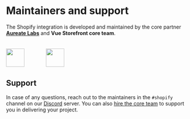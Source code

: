 # Maintainers and support

The Shopify integration is developed and maintained by the core partner **[Aureate Labs](https://aureatelabs.com/)** and **Vue Storefront core team**.

<img src="https://user-images.githubusercontent.com/65275444/127497312-89dd3405-2c7b-49e9-a2ef-a8df5fad9ba2.png" style="margin-top: 20px;margin-right: 20px;" height="50px" />&nbsp;&nbsp;&nbsp;&nbsp;&nbsp;&nbsp;&nbsp;&nbsp;&nbsp;&nbsp;<img src="https://miro.medium.com/max/9286/1*QU9F6hQlFyHsJIbsdmt6FA.png" style="margin-top: 20px;" height="50px"/>

## Support

In case of any questions, reach out to the maintainers in the `#shopify` channel on our [Discord](https://discord.vuestorefront.io) server. You can also [hire the core team](https://www.vuestorefront.io/support) to support you in delivering your project.

<PersonTile 
  photo="https://avatars.githubusercontent.com/u/1814821?v=4"
  name="Piyush Lathiya"
  company="Aureate Labs"
  discord="Piyush Lathiya#1282"
/>
<PersonTile 
  photo="https://user-images.githubusercontent.com/65275444/127654906-5f7d5c81-01e4-4b87-b700-3645d3a435dd.jpg"
  name="Viral Rana"
  company="Aureate Labs"
  discord="viralr07#1995"
/>